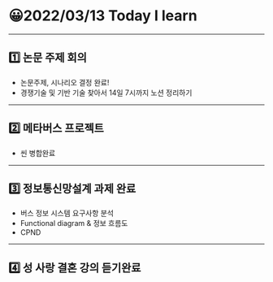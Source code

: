 # 😀2022/03/13 Today I learn
-------------------------
## 1️⃣ 논문 주제 회의
  * 논문주제, 시나리오 결정 완료!
  * 경쟁기술 및 기반 기술 찾아서 14일 7시까지 노션 정리하기
------------------------
## 2️⃣ 메타버스 프로젝트
  * 씬 병합완료
----------------------------
## 3️⃣ 정보통신망설계 과제 완료
  * 버스 정보 시스템 요구사항 분석
  * Functional diagram & 정보 흐름도
  * CPND 
----------------------------
## 4️⃣ 성 사랑 결혼 강의 듣기완료
